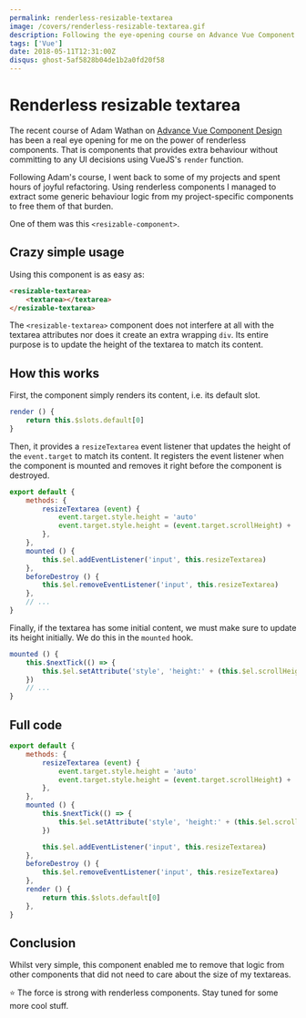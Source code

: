 ```yaml
---
permalink: renderless-resizable-textarea
image: /covers/renderless-resizable-textarea.gif
description: Following the eye-opening course on Advance Vue Component Design from Adam Wathan, here is a renderless component that resize a textarea based on its content.
tags: ['Vue']
date: 2018-05-11T12:31:00Z
disqus: ghost-5af5828b04de1b2a0fd20f58
---
```


# Renderless resizable textarea

The recent course of Adam Wathan on [Advance Vue Component Design](https://adamwathan.me/advanced-vue-component-design/) has been a real eye opening for me on the power of renderless components. That is components that provides extra behaviour without committing to any UI decisions using VueJS's `render` function.

Following Adam's course, I went back to some of my projects and spent hours of joyful refactoring. Using renderless components I managed to extract some generic behaviour logic from my project-specific components to free them of that burden.

One of them was this `<resizable-component>`.

<GithubButton url="https://github.com/lorisleiva/vue-lab/tree/master/components/resizable-textarea" />

## Crazy simple usage

Using this component is as easy as:

```html
<resizable-textarea>
    <textarea></textarea>
</resizable-textarea>
```

The `<resizable-textarea>` component does not interfere at all with the textarea attributes nor does it create an extra wrapping `div`. Its entire purpose is to update the height of the textarea to match its content.

<CodePen id="XqqKKP" title="Resizable Textarea" />

## How this works

First, the component simply renders its content, i.e. its default slot.

```js
render () {
    return this.$slots.default[0]
}
```

Then, it provides a `resizeTextarea` event listener that updates the height of the `event.target` to match its content. It registers the event listener when the component is mounted and removes it right before the component is destroyed.

```js
export default {
    methods: {
        resizeTextarea (event) {
            event.target.style.height = 'auto'
            event.target.style.height = (event.target.scrollHeight) + 'px'
        },
    },
    mounted () {
        this.$el.addEventListener('input', this.resizeTextarea)
    },
    beforeDestroy () {
        this.$el.removeEventListener('input', this.resizeTextarea)
    },
    // ...
}
```

Finally, if the textarea has some initial content, we must make sure to update its height initially. We do this in the `mounted` hook.

```js
mounted () {
    this.$nextTick(() => {
        this.$el.setAttribute('style', 'height:' + (this.$el.scrollHeight) + 'px;overflow-y:hidden;')
    })
    // ...
}
```

## Full code

```js
export default {
    methods: {
        resizeTextarea (event) {
            event.target.style.height = 'auto'
            event.target.style.height = (event.target.scrollHeight) + 'px'
        },
    },
    mounted () {
        this.$nextTick(() => {
            this.$el.setAttribute('style', 'height:' + (this.$el.scrollHeight) + 'px;overflow-y:hidden;')
        })

        this.$el.addEventListener('input', this.resizeTextarea)
    },
    beforeDestroy () {
        this.$el.removeEventListener('input', this.resizeTextarea)
    },
    render () {
        return this.$slots.default[0]
    },
}
```

## Conclusion

Whilst very simple, this component enabled me to remove that logic from other components that did not need to care about the size of my textareas.

⭐️ The force is strong with renderless components. Stay tuned for some more cool stuff.

<GithubButton url="https://github.com/lorisleiva/vue-lab/tree/master/components/resizable-textarea" />